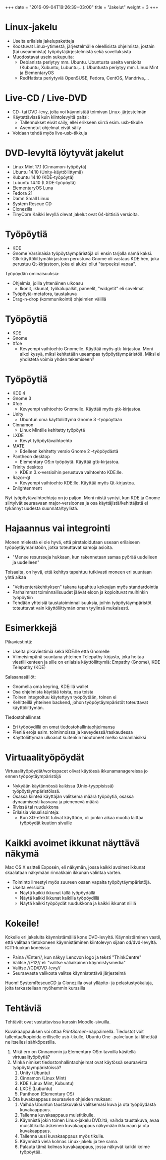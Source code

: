 +++
date = "2016-09-04T19:26:39+03:00"
title = "Jakelut"
weight = 3
+++



Linux-jakelu
==================================
* Useita erilaisia jakelupaketteja
* Koostuvat Linux-ytimestä, järjestelmälle oleellisista ohjelmista, jostain (tai useammista) työpöytäjärjestelmistä sekä sovelluksista
* Muodostavat usein sukupuita:
    * Debianista periytyy mm. Ubuntu. Ubuntusta useita versioita (Kubuntu, Xubuntu, Lubuntu,...). Ubuntusta periytyy mm. Linux Mint ja ElementaryOS
    * RedHatista periytyviä OpenSUSE, Fedora, CentOS, Mandriva,...




Live-CD / Live-DVD
==================================
* CD- tai DVD-levy, jolta voi käynnistää toimivan Linux-järjestelmän
* Käytettävissä kuin kiintolevyltä paitsi:
    * Tallennukset eivät säily, ellei erikseen siirrä esim. usb-tikulle
    * Asennetut ohjelmat eivät säily
* Voidaan tehdä myös live-usb-tikkuja



DVD-levyltä löytyvät jakelut
==================================
* Linux Mint 17.1 (Cinnamon-työpöytä)
* Ubuntu 14.10 (Unity-käyttöliittymä)
* Kubuntu 14.10 (KDE-työpöytä)
* Lubuntu 14.10 (LXDE-työpöytä)
* ElementaryOS Luna
* Fedora 21
* Damn Small Linux
* System Rescue CD
* Clonezilla
* TinyCore
Kaikki levyllä olevat jakelut ovat 64-bittisiä versioita.



Työpöytiä
==================================
* KDE
* Gnome
Varsinaisia työpöytäympäristöjä oli ensin tarjolla nämä kaksi.
Gtk-käyttöliittymäkirjastoon perustuva Gnome oli vastaus KDE:hen, joka perustuu Qt-kirjastoon, joka ei aluksi ollut "tarpeeksi vapaa".

Työpöydän ominaisuuksia:

* Ohjelmia, joilla yhtenäinen ulkoasu
   * Ikonit, ikkunat, työkalupalkit, paneelit, "widgetit" eli sovelmat
* Työpöytä-metafora, taustakuva
* Drag-n-drop (kommunikointi) ohjelmien välillä



Työpöytiä
==================================
* KDE
* Gnome
* Xfce
    * Kevyempi vaihtoehto Gnomelle. Käyttää myös gtk-kirjastoa.
Moni alkoi kysyä, miksi kehitetään useampaa työpöytäympäristöä. Miksi ei yhdistetä voimia yhden tekemiseen?



Työpöytiä
==================================
* KDE 4
* Gnome 3
* Xfce
    * Kevyempi vaihtoehto Gnomelle. Käyttää myös gtk-kirjastoa.
* Unity
    * Ubuntun oma käyttöliittymä Gnome 3 -työpöytään
* Cinnamon
    * Linux Mintille kehitetty työpöytä
* LXDE
    * Kevyt työpöytävaihtoehto
* MATE
    * Edelleen kehitetty versio Gnome 2 -työpöydästä
* Pantheon desktop
    * Elementary OS:n työpöytä. Käyttää gtk-kirjastoa.
* Trinity desktop
    * KDE:n 3.x-versioihin perustuva vaihtoehto KDE:lle.
* Razor-qt
    * Kevyempi vaihtoehto KDE:lle. Käyttää myös Qt-kirjastoa.
* Enlightenment

Nyt työpöytävaihtoehtoja on jo paljon.
Moni niistä syntyi, kun KDE ja Gnome siirtyivät seuraavaan major-versioonsa ja osa käyttäjistä/kehittäjistä ei tykännyt uudesta suunnata/tyylistä.



Hajaannus vai integrointi
==================================
Monen mielestä ei ole hyvä, että pirstaloidutaan useaan erilaiseen työpöytäymäristöön, jotka toteuttavat samoja asioita.

* "Menee resursseja hukkaan, kun rakennetaan samaa pyörää uudelleen ja uudelleen"

Toisaalta, on hyvä, että kehitys tapahtuu tutkivasti moneen eri suuntaan yhtä aikaa

* "Veitsenteräkehityksen" takana tapahtuu kokoajan myös standardointia
* Parhaimmat toiminnallisuudet jäävät eloon ja kopioituvat muihinkin työpöytiin
* Tehdään yhteisiä taustatoiminnallisuuksia, joihin työpöytäympäristöt toteuttavat vain käyttöliittymän oman tyylinsä mukaisesti.


Esimerkkejä
==================================
Pikaviestintä:

* Useita pikaviestimiä sekä KDE:lle että Gnomelle
* Viimeisimpänä suuntana yhteinen Telepathy-kirjasto, joka hoitaa viestiliikenteen ja sille on erilaisia käyttöliittymiä: Empathy (Gnome), KDE Telepathy (KDE)

Salasanasäilöt:

* Gnomella oma keyring, KDE:llä wallet
* Osa ohjelmista käyttää toista, osa toista
* Toinen integroituu käytettyyn työpöytään, toinen ei
* Kehitteillä yhteinen backend, johon työpöytäympäristöt toteuttavat käyttöliittymän.

Tiedostohallinnat:

* Eri työpöydillä on omat tiedostohallintaohjelmansa
* Pieniä eroja esim. toiminnoissa ja keveydessä/raskaudessa
* Käyttöliittymän ulkoasut kuitenkin hioutuneet melko samanlaisiksi



Virtuaalityöpöydät
==================================
Virtuaalityöpöydät/workspacet olivat käytössä ikkunamanagereissa jo ennen työpöytäympäristöjä

* Nykyään käytännössä kaikissa (Unix-tyyppisissä) työpöytäympäristöissä.
* Osassa kiinteä käyttäjän valitsema määrä työpöytiä, osassa dynaamisesti kasvava ja pienenevä määrä
* Rivissä tai ruudukkona
* Erilaisia visualisointeja:
    * Kun 3D-efektit tulivat käyttöön, oli jonkin aikaa muotia laittaa työpöydät kuution sivuille



Kaikki avoimet ikkunat näyttävä näkymä
==================================
Mac OS X esitteli Exposén, eli näkymän, jossa kaikki avoimet ikkunat skaalataan näkymään rinnakkain ikkunan valintaa varten.

* Toiminto ilmestyi myös suureen osaan vapaita työpöytäympäristöjä.
* Useita versioita:
    * Näytä kaikki ikkunat tällä työpöydällä
    * Näytä kaikki ikkunat kaikilla työpöydillä
    * Näytä kaikki työpöydät ruudukkona ja kaikki ikkunat niillä



Kokeile!
==================================
Kokeile eri jakeluita käynnistämällä kone DVD-levyltä.
Käynnistäminen vaatii, että valitaan tietokoneen käynnistäminen kiintolevyn sijaan cd/dvd-levyltä.
ICT1-luokan koneissa:

* Paina //Enter//, kun näkyy Lenovon logo ja teksti "ThinkCentre"
* Valitse //F12// eli "valitse väliaikainen käynnistysmedia"
* Valitse //CD/DVD-levy//
* Seuraavasta valikosta valitse käynnistettävä järjestelmä

Huom! SystemRescueCD ja Clonezilla ovat ylläpito- ja pelastustyökaluja, joita tarkastellaan myöhemmin kurssilla


Tehtäviä
==================================
Tehtävät ovat vastattavissa kurssin Moodle-sivuilla.

Kuvakaappauksen voi ottaa *PrintScreen*-näppäimellä. Tiedostot voit tallentaa/kopioida erilliselle usb-tikulle, Ubuntu One -palveluun tai lähettää ne itsellesi sähköpostilla.

1. Mikä ero on Cinnamonin ja Elementary OS:n tavoilla käsitellä virtuaalityöpöytiä?
1. Minkä nimiset tiedostonhallintaohjelmat ovat käytössä seuraavista työpöytäympäristöissä?
    1. Unity (Ubuntu)
    1. Cinnamon (Linux Mint)
    1. KDE (Linux Mint, Kubuntu)
    1. LXDE (Lubuntu)
    1. Pantheon (Elementary OS)
1. Ota kuvakaappaus seuraavien ohjeiden mukaan:
    1. Vaihda Ubuntun taustakuvaksi valitsemasi kuva ja ota työpöydästä kuvakaappaus.
    1. Tallenna kuvakaappaus muistitikulle.
    1. Käynnistä jokin toinen Linux-jakelu DVD:ltä, vaihda taustakuva, avaa muistitikulta äskeinen kuvakaappaus näkymään ikkunaan ja ota kuvakaappaus.
    1. Tallenna uusi kuvakaappaus myös tikulle.
    1. Käynnistä vielä kolmas Linux-jakelu ja tee sama.
    1. Palauta tämä kolmas kuvakaappaus, jossa näkyvät kaikki kolme työpöytää.


